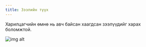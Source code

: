 ```yaml
---
title: Зээлийн түүх
---	
```

Харилцагчийн өмнө нь авч байсан хаагдсан зээлүүдийг харах боломжтой.

 ![img alt](/img/zeelTuuh.png)